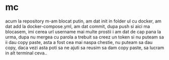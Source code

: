 # mc
acum la repository m-am blocat putin, am dat init in folder ul cu docker, am dat add la docker-compose.yml, am dat commit, dupa push si aici ma blocasem,
imi cerea url username mai multe prostii i am dat de cap pana la urma, dupa nu mergea cu parola a trebuit sa creez un token si nu puteam sa ii dau copy paste,
asta a fost cea mai naspa chestie, nu puteam sa dau copy, daca vezi asta poti sa ne ajuti sa reusim sa dam copy paste, sa lucram in alt terminal ceva..
